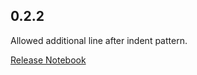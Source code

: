 ## 0.2.2

Allowed additional line after indent pattern.

[Release Notebook](https://github.com/crimson206/templator/blob/main/release_notebooks/0/2/2/0_2_2.ipynb)
